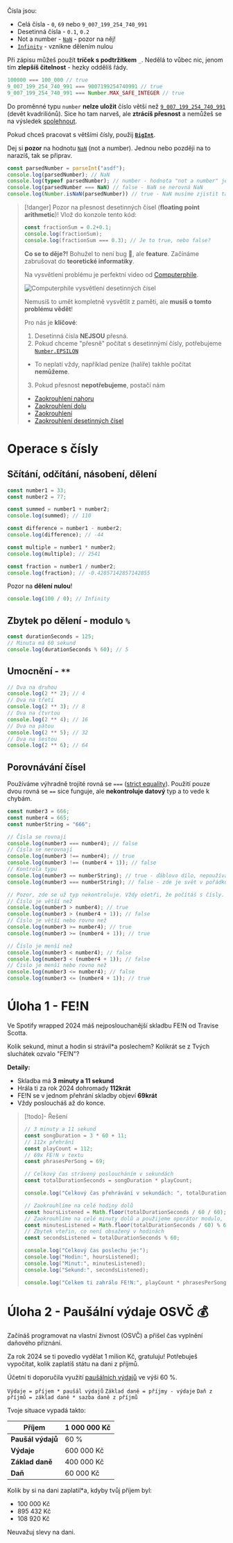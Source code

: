 Čísla jsou:
- Celá čísla - `0`, `69` nebo `9_007_199_254_740_991`
- Desetinná čísla - `0.1`, `0.2`
- Not a number - [`NaN`](https://developer.mozilla.org/en-US/docs/Web/JavaScript/Reference/Global_Objects/NaN) - pozor na něj!
- [`Infinity`](https://developer.mozilla.org/en-US/docs/Web/JavaScript/Reference/Global_Objects/Infinity) - vznikne dělením nulou

Při zápisu můžeš použít **tríček s podtržítkem** `_`. Nedělá to vůbec nic, jenom tím **zlepšíš čitelnost** - hezky oddělíš řády. 

```javascript
100000 === 100_000 // true
9_007_199_254_740_991 === 9007199254740991 // true
9_007_199_254_740_991 === Number.MAX_SAFE_INTEGER // true
```

Do proměnné typu `number` **nelze uložit** číslo větší než [`9_007_199_254_740_991`](https://developer.mozilla.org/en-US/docs/Web/JavaScript/Reference/Global_Objects/Number/MAX_SAFE_INTEGER) (devět kvadriliónů). Sice ho tam narveš, ale **ztrácíš přesnost** a nemůžeš se na výsledek [spolehnout](https://developer.mozilla.org/en-US/docs/Web/JavaScript/Reference/Global_Objects/Number/isSafeInteger). 

Pokud chceš pracovat s většími čísly, použij **[`BigInt`](https://developer.mozilla.org/en-US/docs/Web/JavaScript/Reference/Global_Objects/BigInt)**.

Dej si **pozor** na hodnotu [`NaN`](https://developer.mozilla.org/en-US/docs/Web/JavaScript/Reference/Global_Objects/NaN) (not a number).  Jednou nebo později na to narazíš, tak se připrav.

```javascript
const parsedNumber = parseInt("asdf");
console.log(parsedNumber); // NaN
console.log(typeof parsedNumber); // number - hodnota "not a number" je number
console.log(parsedNumber === NaN) // false - NaN se nerovná NaN
console.log(Number.isNaN(parsedNumber)) // true - NaN musíme zjistit takto
```

> [!danger] Pozor na přesnost desetinných čísel (**floating point arithmetic**)!
> Vlož do konzole tento kód:
> ```javascript
> const fractionSum = 0.2+0.1;
> console.log(fractionSum);
> console.log(fractionSum === 0.3); // Je to true, nebo false?
> ```
> 
> **Co se to děje?!** Bohužel to není bug 🐞, ale **feature**. Začínáme zabrušovat do **teoretické informatiky**.
> 
> Na vysvětlení problému je perfektní video od [Computerphile](https://www.youtube.com/@Computerphile).
> 
> ![Computerphile vysvětlení desetinných čísel](https://www.youtube.com/watch?v=PZRI1IfStY0)
> 
> Nemusíš to umět kompletně vysvětlit z paměti, ale **musíš o tomto problému vědět**!
> 
> Pro nás je **klíčové**:
> 1. Desetinná čísla **NEJSOU** přesná.
> 2. Pokud chceme "přesně" počítat s desetinnými čísly, potřebujeme [`Number.EPSILON`](https://developer.mozilla.org/en-US/docs/Web/JavaScript/Reference/Global_Objects/Number/EPSILON)
> 	- To neplatí vždy, například peníze (halíře) takhle počítat **nemůžeme**. 
> 3. Pokud přesnost **nepotřebujeme**, postačí nám
> 	- [Zaokrouhlení nahoru](https://developer.mozilla.org/en-US/docs/Web/JavaScript/Reference/Global_Objects/Math/ceil)
> 	- [Zaokrouhlení dolu](https://developer.mozilla.org/en-US/docs/Web/JavaScript/Reference/Global_Objects/Math/floor)
> 	- [Zaokrouhlení](https://developer.mozilla.org/en-US/docs/Web/JavaScript/Reference/Global_Objects/Math/round)
> 	- [Zaokrouhlení desetinných čísel](https://developer.mozilla.org/en-US/docs/Web/JavaScript/Reference/Global_Objects/Math/fround)

# Operace s čísly
## Sčítání, odčítání, násobení, dělení
```javascript
const number1 = 33;
const number2 = 77;

const summed = number1 + number2;
console.log(summed); // 110

const difference = number1 - number2;
console.log(difference); // -44

const multiple = number1 * number2;
console.log(multiple); // 2541

const fraction = number1 / number2;
console.log(fraction); // -0.42857142857142855
```

Pozor na **dělení nulou**!
```javascript
console.log(100 / 0); // Infinity
```

## Zbytek po dělení - modulo `%`
```javascript
const durationSeconds = 125;
// Minuta má 60 sekund
console.log(durationSeconds % 60); // 5
```
## Umocnění - `**`
```javascript
// Dva na druhou
console.log(2 ** 2); // 4
// Dva na třetí
console.log(2 ** 3); // 8
// Dva na čtvrtou
console.log(2 ** 4); // 16
// Dva na pátou
console.log(2 ** 5); // 32
// Dva na šestou
console.log(2 ** 6); // 64
```
## Porovnávání čísel
Používáme výhradně trojité rovná se `===` ([strict equality](https://developer.mozilla.org/en-US/docs/Web/JavaScript/Reference/Operators/Strict_equality)). 
Použití pouze dvou rovná se `==` sice funguje, ale **nekontroluje datový** typ a to vede k chybám.
```javascript
const number3 = 666;
const number4 = 665;
const numberString = "666";

// Čísla se rovnají
console.log(number3 === number4); // false
// Čísla se nerovnají
console.log(number3 !== number4); // true
console.log(number3 !== (number4 + 1)); // false
// Kontrola typu
console.log(number3 == numberString); // true - ďáblovo dílo, nepoužívat!
console.log(number3 === numberString); // false - zde je svět v pořádku

// Pozor, zde se už typ nekontroluje. Vždy ošetři, že počítáš s čísly.
// Číslo je větší než
console.log(number3 > number4); // true
console.log(number3 > (number4 + 1)); // false
// Číslo je větší nebo rovno než
console.log(number3 >= number4); // true
console.log(number3 >= (number4 + 1)); // true

// Číslo je menší než
console.log(number3 < number4); // false
console.log(number3 < (number4 + 1)); // false
// Číslo je menší nebo rovno než
console.log(number3 <= number4); // false
console.log(number3 <= (number4 + 1)); // true
```

# Úloha 1 - FE!N
Ve Spotify wrapped 2024 máš nejposlouchanější skladbu FE!N od Travise Scotta.

Kolik sekund, minut a hodin si strávil\*a poslechem?
Kolikrát se z Tvých sluchátek ozvalo "FE!N"?

**Detaily:**
- Skladba má **3 minuty a 11 sekund**
- Hrála ti za rok 2024 dohromady **112krát**
- FE!N se v jednom přehrání skladby objeví **69krát**
- Vždy posloucháš až do konce.

> [!todo]- Řešení
> ```javascript
> // 3 minuty a 11 sekund
> const songDuration = 3 * 60 + 11;
> // 112x přehrání
> const playCount = 112;
> // 69x FE!N v textu
> const phrasesPerSong = 69;
> 
> // Celkový čas strávený posloucháním v sekundách
> const totalDurationSeconds = songDuration * playCount;
> 
> console.log("Celkový čas přehrávání v sekundách: ", totalDurationSeconds);
> 
> // Zaokrouhlíme na celé hodiny dolů
> const hoursListened = Math.floor(totalDurationSeconds / 60 / 60);
> // Zaokrouhlíme na celé minuty dolů a použijeme operátor modulo, abychom získali zbytek minut, co není obsažený v hodinách (%)
> const minutesListened = Math.floor(totalDurationSeconds / 60) % 60;
> // Zbytek vteřin, co není obsažený v hodinách
> const secondsListened = totalDurationSeconds % 60;
> 
> console.log("Celkový čas poslechu je:");
> console.log("Hodin:", hoursListened);
> console.log("Minut:", minutesListened);
> console.log("Sekund:", secondsListened);
> 
> console.log("Celkem ti zahrálo FE!N:", playCount * phrasesPerSong);
> ```
# Úloha 2 - Paušální výdaje OSVČ 💰
Začínáš programovat na vlastní živnost (OSVČ) a přišel čas vyplnění daňového přiznání.

Za rok 2024 se ti povedlo vydělat 1 milion Kč, gratuluju!
Potřebuješ vypočítat, kolik zaplatíš státu na dani z příjmů.

Účetní ti doporučila využití [paušálních výdajů](https://www.fakturoid.cz/almanach/dane/pausalni-vydaje) ve výši 60 %.

`Výdaje = příjem * paušál výdajů`
`Základ daně = příjmy - výdaje`
`Daň z příjmů = základ daně * sazba daně z příjmů`

Tvoje situace vypadá takto:

| **Příjem**        | 1 000 000 Kč |
| ----------------- | ------------ |
| **Paušál výdajů** | 60 %         |
| **Výdaje**        | 600 000 Kč   |
| **Základ daně**   | 400 000 Kč   |
| **Daň**           | 60 000 Kč    |
Kolik by si na dani zaplatil\*a, kdyby tvůj příjem byl:
- 100 000 Kč
- 895 432 Kč
- 108 920 Kč

Neuvažuj slevy na dani.